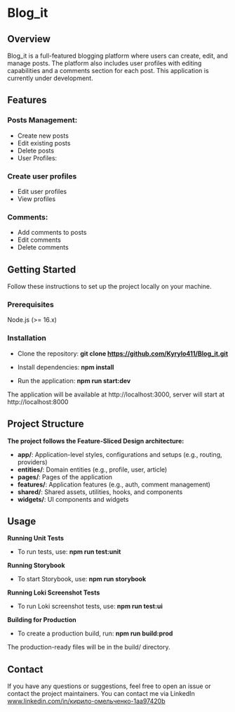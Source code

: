 # Blog_it
## Overview
Blog_it is a full-featured blogging platform where users can create, edit, and manage posts. The platform also includes user profiles with editing capabilities and a comments section for each post. This application is currently under development.

## Features
### Posts Management:
- Create new posts
- Edit existing posts
- Delete posts
- User Profiles:

### Create user profiles
- Edit user profiles
- View profiles

### Comments:
- Add comments to posts
- Edit comments
- Delete comments

## Getting Started
Follow these instructions to set up the project locally on your machine.

### Prerequisites
Node.js (>= 16.x)

### Installation

- Clone the repository:
**git clone https://github.com/Kyrylo411/Blog_it.git**

- Install dependencies:
**npm install**

- Run the application:
**npm run start:dev**
  
The application will be available at http://localhost:3000, server will start at http://localhost:8000

## Project Structure
**The project follows the Feature-Sliced Design architecture:**

- **app/**: Application-level styles, configurations and setups (e.g., routing, providers)
- **entities/**: Domain entities (e.g., profile, user, article)
- **pages/**: Pages of the application
- **features/**: Application features (e.g., auth, comment management)
- **shared/**: Shared assets, utilities, hooks, and components
- **widgets/**: UI components and widgets

## Usage

**Running Unit Tests**
- To run tests, use: **npm run test:unit**

**Running Storybook**
- To start Storybook, use: **npm run storybook**

**Running Loki Screenshot Tests**
- To run Loki screenshot tests, use: **npm run test:ui**

**Building for Production**
- To create a production build, run: **npm run build:prod**
  
The production-ready files will be in the build/ directory.

## Contact
If you have any questions or suggestions, feel free to open an issue or contact the project maintainers. You can contact me via LinkedIn www.linkedin.com/in/кирило-омельченко-1aa97420b

